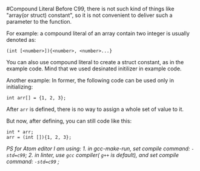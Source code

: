 #Compound Literal
Before C99, there is not such kind of things like "array(or struct) constant", 
so it is not convenient to deliver such a parameter to the function.

For example:
a compound literal of an array contain two integer is usually denoted as:
```
(int [<number>]){<number>, <number>...}
```
You can also use compound literal to create a struct constant, as in the example code.
Mind that we used desinated initilizer in example code.

Another example:
In former, the following code can be used only in initializing:
```
int arr[] = {1, 2, 3};
```
After `arr` is defined, there is no way to assign a whole set of value to it.

But now, after defining, you can still code like this:
```
int * arr;
arr = (int []){1, 2, 3};
```
*PS for Atom editor I am using:*
*1. in gcc-make-run, set compile command: `-std=c99`;*
*2. in linter, use `gcc` compiler( `g++` is default), and set compile command: `-std=c99` ;*

